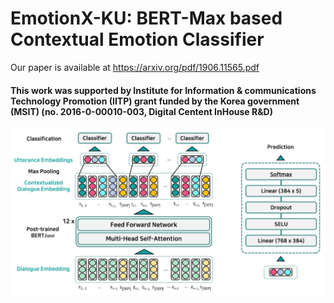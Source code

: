 # EmotionX-KU: BERT-Max based Contextual Emotion Classifier

Our paper is available at https://arxiv.org/pdf/1906.11565.pdf
#### This work was supported by Institute for Information & communications Technology Promotion (IITP) grant funded by the Korea government (MSIT) (no. 2016-0-00010-003, Digital Centent InHouse R&D)

![model_overview](./img/model_overview_1.1.png)
